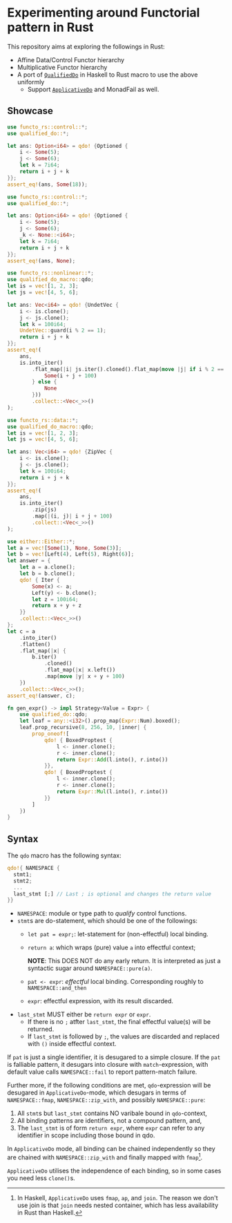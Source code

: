 # Experimenting around Functorial pattern in Rust

This repository aims at exploring the followings in Rust:

- Affine Data/Control Functor hierarchy
- Multiplicative Functor hierarchy
- A port of [`QualifiedDo`](https://ghc.gitlab.haskell.org/ghc/doc/users_guide/exts/qualified_do.html) in Haskell to Rust macro to use the above uniformly
  + Support [`ApplicativeDo`](https://ghc.gitlab.haskell.org/ghc/doc/users_guide/exts/applicative_do.html#extension-ApplicativeDo) and MonadFail as well.

## Showcase

```rust
use functo_rs::control::*;
use qualified_do::*;

let ans: Option<i64> = qdo! {Optioned {
    i <- Some(5);
    j <- Some(6);
    let k = 7i64;
    return i + j + k
}};
assert_eq!(ans, Some(18));
```

```rust
use functo_rs::control::*;
use qualified_do::*;

let ans: Option<i64> = qdo! {Optioned {
    i <- Some(5);
    j <- Some(6);
    _k <- None::<i64>;
    let k = 7i64;
    return i + j + k
}};
assert_eq!(ans, None);
```

```rust
use functo_rs::nonlinear::*;
use qualified_do_macro::qdo;
let is = vec![1, 2, 3];
let js = vec![4, 5, 6];

let ans: Vec<i64> = qdo! {UndetVec {
    i <- is.clone();
    j <- js.clone();
    let k = 100i64;
    UndetVec::guard(i % 2 == 1);
    return i + j + k
}};
assert_eq!(
    ans,
    is.into_iter()
        .flat_map(|i| js.iter().cloned().flat_map(move |j| if i % 2 == 1 {
            Some(i + j + 100)
        } else {
            None
        }))
        .collect::<Vec<_>>()
);
```

```rust
use functo_rs::data::*;
use qualified_do_macro::qdo;
let is = vec![1, 2, 3];
let js = vec![4, 5, 6];

let ans: Vec<i64> = qdo! {ZipVec {
    i <- is.clone();
    j <- js.clone();
    let k = 100i64;
    return i + j + k
}};
assert_eq!(
    ans,
    is.into_iter()
        .zip(js)
        .map(|(i, j)| i + j + 100)
        .collect::<Vec<_>>()
);
```

```rust
use either::Either::*;
let a = vec![Some(1), None, Some(3)];
let b = vec![Left(4), Left(5), Right(6)];
let answer = {
    let a = a.clone();
    let b = b.clone();
    qdo! { Iter {
        Some(x) <- a;
        Left(y) <- b.clone();
        let z = 100i64;
        return x + y + z
    }}
    .collect::<Vec<_>>()
};
let c = a
    .into_iter()
    .flatten()
    .flat_map(|x| {
        b.iter()
            .cloned()
            .flat_map(|x| x.left())
            .map(move |y| x + y + 100)
    })
    .collect::<Vec<_>>();
assert_eq!(answer, c);
```

```rust
fn gen_expr() -> impl Strategy<Value = Expr> {
    use qualified_do::qdo;
    let leaf = any::<i32>().prop_map(Expr::Num).boxed();
    leaf.prop_recursive(8, 256, 10, |inner| {
        prop_oneof![
            qdo! { BoxedProptest {
                l <- inner.clone();
                r <- inner.clone();
                return Expr::Add(l.into(), r.into())
            }},
            qdo! { BoxedProptest {
                l <- inner.clone();
                r <- inner.clone();
                return Expr::Mul(l.into(), r.into())
            }}
        ]
    })
}
```

## Syntax

The `qdo` macro has the following syntax:

```rust
qdo!{ NAMESPACE {
  stmt1;
  stmt2;
  ...
  last_stmt [;] // Last ; is optional and changes the return value
}}
```

- `NAMESPACE`: module or type path to _qualify_ control functions.
- `stmt`s are do-statement, which should be one of the followings:
  + `let pat = expr;`: let-statement for (non-effectful) local binding.
  + `return a`: which wraps (pure) value `a` into effectful context;

    __NOTE__: This DOES NOT do any early return. It is interpreted as just a syntactic
              sugar around `NAMESPACE::pure(a)`.
  + `pat <- expr`: _effectful_ local binding. Corresponding roughly to `NAMESPACE::and_then`
  + `expr`: effectful expression, with its result discarded.
- `last_stmt` MUST either be `return expr` or `expr`.
  + If there is no `;` atfter `last_stmt`, the final effectful value(s) will be returned.
  + If `last_stmt` is followed by `;`, the values are discarded and replaced with `()` inside effectful context.

If `pat` is just a single identifier, it is desugared to a simple closure.
If the `pat` is falliable pattern, it desugars into closure with `match`-expression, with default value calls `NAMESPACE::fail` to report pattern-match failure.

Further more, if the following conditions are met, `qdo`-expression will be desugared in `ApplicativeDo`-mode, which desugars in terms of `NAMESPACE::fmap`, `NAMESPACE::zip_with`, and possibly `NAMESPACE::pure`:

1. All `stmt`s but `last_stmt` contains NO varibale bound in `qdo`-context,
2. All binding patterns are identifiers, not a compound pattern, and,
3. The `last_stmt` is of form `return expr`, where `expr` can refer to any identifier in scope including those bound in qdo.

In `ApplicativeDo` mode, all binding can be chained independently so they are chained with `NAMESPACE::zip_with` and finally mapped with `fmap`[^1].

[^1]: In Haskell, `ApplicativeDo` uses `fmap`, `ap`, and `join`. The reason we don't use join is that `join` needs nested container, which has less availability in Rust than Haskell.

`ApplicativeDo` utilises the independence of each binding, so in some cases you need less `clone()`s.
